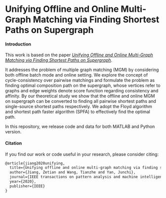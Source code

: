 # Unifying Offline and Online Multi-Graph Matching via Finding Shortest Paths on Supergraph

#### Introduction

This work is based on the paper [*Unifying Offline and Online Multi-Graph Matching via Finding Shortest Paths on Supergraph*](https://ieeexplore.ieee.org/document/9076840). 

It addresses the problem of multiple graph matching (MGM) by considering both offline batch mode and online setting. We explore the concept of cycle-consistency over pairwise matchings and formulate the problem as finding optimal composition path on the supergraph, whose vertices refer to graphs and edge weights denote score function regarding consistency and affinity. By our theoretical study we show that the offline and online MGM on supergraph can be converted to finding all pairwise shortest paths and single-source shortest paths respectively. We adopt the Floyd algorithm and shortest path faster algorithm (SPFA)  to effectively find the optimal path. 

In this repository, we release code and data for both MATLAB and Python version.

#### Citation

If you find our work or code useful in your research, please consider citing:

```latex
@article{jiang2020unifying,
  title={Unifying offline and online multi-graph matching via finding shortest paths on supergraph},
  author={Jiang, Zetian and Wang, Tianzhe and Yan, Junchi},
  journal={IEEE transactions on pattern analysis and machine intelligence},
  year={2020},
  publisher={IEEE}
}
```